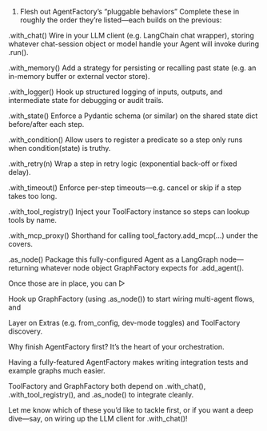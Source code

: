 1. Flesh out AgentFactory’s “pluggable behaviors”
Complete these in roughly the order they’re listed—each builds on the previous:

.with_chat()
Wire in your LLM client (e.g. LangChain chat wrapper), storing whatever chat-session object or model handle your Agent will invoke during .run().

.with_memory()
Add a strategy for persisting or recalling past state (e.g. an in-memory buffer or external vector store).

.with_logger()
Hook up structured logging of inputs, outputs, and intermediate state for debugging or audit trails.

.with_state()
Enforce a Pydantic schema (or similar) on the shared state dict before/after each step.

.with_condition()
Allow users to register a predicate so a step only runs when condition(state) is truthy.

.with_retry(n)
Wrap a step in retry logic (exponential back-off or fixed delay).

.with_timeout()
Enforce per-step timeouts—e.g. cancel or skip if a step takes too long.

.with_tool_registry()
Inject your ToolFactory instance so steps can lookup tools by name.

.with_mcp_proxy()
Shorthand for calling tool_factory.add_mcp(...) under the covers.

.as_node()
Package this fully-configured Agent as a LangGraph node—returning whatever node object GraphFactory expects for .add_agent().

Once those are in place, you can ▷

Hook up GraphFactory (using .as_node()) to start wiring multi-agent flows, and

Layer on Extras (e.g. from_config, dev-mode toggles) and ToolFactory discovery.

Why finish AgentFactory first?
It’s the heart of your orchestration.

Having a fully-featured AgentFactory makes writing integration tests and example graphs much easier.

ToolFactory and GraphFactory both depend on .with_chat(), .with_tool_registry(), and .as_node() to integrate cleanly.

Let me know which of these you’d like to tackle first, or if you want a deep dive—say, on wiring up the LLM client for .with_chat()!

